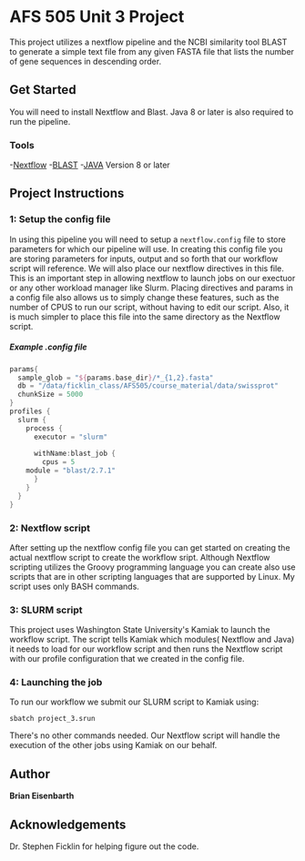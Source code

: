 # AFS 505 Unit 3 Project

This project utilizes a nextflow pipeline and the NCBI similarity tool BLAST to generate a simple text file from any given FASTA file that lists the number of gene sequences in descending order. 

## Get Started 
You will need to install Nextflow and Blast. Java 8 or later is also required to run the pipeline.

### Tools
-[Nextflow](https://www.nextflow.io/)
-[BLAST](https://blast.ncbi.nlm.nih.gov/Blast.cgi?PAGE_TYPE=BlastDocs&DOC_TYPE=Download) 
-[JAVA](https://www.java.com/en/download/) Version 8 or later

## Project Instructions
### 1: Setup the config file
In using this pipeline you will need to setup a ```nextflow.config``` file to store parameters for which our pipeline will use. In creating this config file you are storing parameters for inputs, output and so forth that our workflow script will reference. We will also place our nextflow directives in this file. This is an important step in allowing nextflow to launch jobs on our exectuor or any other workload manager like Slurm. Placing directives and params in a config file also allows us to simply change these features, such as the number of CPUS to run our script, without having to edit our script. Also, it is much simpler to place this file into the same directory as the Nextflow script. 
##### Example .config file
``` groovy
params{
  sample_glob = "${params.base_dir}/*_{1,2}.fasta"
  db = "/data/ficklin_class/AFS505/course_material/data/swissprot"
  chunkSize = 5000
}
profiles {
  slurm {
    process {
      executor = "slurm"
     
      withName:blast_job {
        cpus = 5
	module = "blast/2.7.1"
      }
    }
  }
}

```
### 2: Nextflow script
After setting up the nextflow config file you can get started on creating the actual nextflow script to create the workflow sript. Although Nextflow scripting utilizes the Groovy programming language you can create also use scripts that are in other scripting languages that are supported by Linux. My script uses only BASH commands.

### 3: SLURM script
This project uses Washington State University's Kamiak to launch the workflow script. The script tells Kamiak which modules( Nextflow and Java) it needs to load for our workflow script and then runs the Nextflow script with our profile configuration that we created in the config file.

### 4: Launching the job
To run our workflow we submit our SLURM script to Kamiak using:
``` 
sbatch project_3.srun 
```
There's no other commands needed. Our Nextflow script will handle the execution of the other jobs using Kamiak on our behalf.
## Author
**Brian Eisenbarth**

## Acknowledgements 
Dr. Stephen Ficklin for helping figure out the code.
